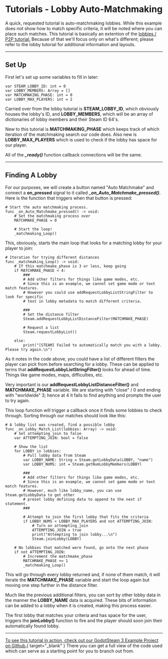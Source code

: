 # Tutorials - Lobby Auto-Matchmaking

A quick, requested tutorial is auto-matchmaking lobbies. While this example does not show how to match specific criteria, it will be noted where you can place such matches. This tutorial is basically an extention of the [lobbies / P2P tutorial.](/tutorials/lobbies_p2p/) Because of that we'll focus only on what's different; please refer to the lobby tutorial for additional information and layouts.

---

## Set Up

First let's set up some variables to fill in later:

````
var STEAM_LOBBY_ID: int = 0
var LOBBY_MEMBERS: Array = []
var MATCHMAKING_PHASE: int = 0
var LOBBY_MAX_PLAYERS: int = 2
````

Carried over from the lobby tutorial is **STEAM_LOBBY_ID**, which obviously houses the lobby's ID, and **LOBBY_MEMBERS**, which will be an array of dictionaries of lobby members and their Steam ID 64's.

New to this tutorial is **MATCHMAKING_PHASE** which keeps track of which iteration of the matchmaking search our code does.  Also new is **LOBBY_MAX_PLAYERS** which is used to check if the lobby has space for our player.

All of the ***_ready()*** function callback connections will be the same.

---

## Finding A Lobby
For our purposes, we will create a button named "Auto Matchmake" and connect a **on_pressed** signal to it called ***_on_Auto_Matchmake_pressed()***.  Here is the function that triggers when that button is pressed:

````
# Start the auto matchmaking process.
func _on_Auto_Matchmake_pressed() -> void:
	# Set the matchmaking process over
	MATCHMAKE_PHASE = 0

	# Start the loop!
	_matchmaking_Loop()
````			

This, obviously, starts the main loop that looks for a matching lobby for your player to join:

````
# Iteration for trying different distances
func _matchmaking_Loop() -> void:
	# If this matchmake_phase is 3 or less, keep going
	if MATCHMAKE_PHASE < 4:
		###
		# Add other filters for things like game modes, etc.
		# Since this is an example, we cannot set game mode or text match features.
		# However you could use addRequestLobbyListStringFilter to look for specific
		# text in lobby metadata to match different criteria.

		###
		# Set the distance filter
		Steam.addRequestLobbyListDistanceFilter(MATCHMAKE_PHASE)

		# Request a list
		Steam.requestLobbyList()

	else:
		print("[STEAM] Failed to automatically match you with a lobby. Please try again.\n")
````

As it notes in the code above, you could have a list of different filters the player can pick from before searching for a lobby. These can be applied to terms that **addRequestLobbyListStringFilter()** looks for ahead of time. Things like game modes, maps, difficulties, etc.

Very important is our **addRequestLobbyListDistanceFilter()** and **MATCHMAKE_PHASE** variable. We are starting with "close" / 0 and ending with "worldwide" 3; hence at 4 it fails to find anything and prompts the user to try again.

This loop function will trigger a callback once it finds some lobbies to check through. Sorting through our matches should look like this:

````
# A lobby list was created, find a possible lobby
func _on_Lobby_Match_List(lobbies: Array) -> void:
	# Set attempting_join to false
	var ATTEMPTING_JOIN: bool = false

	# Show the list 
	for LOBBY in lobbies:
		# Pull lobby data from Steam
		var LOBBY_NAME: String = Steam.getLobbyData(LOBBY, "name")
		var LOBBY_NUMS: int = Steam.getNumLobbyMembers(LOBBY)

		###
		# Add other filters for things like game modes, etc.
		# Since this is an example, we cannot set game mode or text match features.
		# However, much like lobby_name, you can use Steam.getLobbyData to get other
		# preset lobby defining data to append to the next if statement.
		###

		# Attempt to join the first lobby that fits the criteria
		if LOBBY_NUMS < LOBBY_MAX_PLAYERS and not ATTEMPTING_JOIN:
			# Turn on attempting_join
			ATTEMPTING_JOIN = true
			print("Attempting to join lobby...\n")
			Steam.joinLobby(LOBBY)

	# No lobbies that matched were found, go onto the next phase
	if not ATTEMPTING_JOIN:
		# Increment the matchmake_phase
		MATCHMAKE_PHASE += 1
		_matchmaking_Loop()
````

This will go through every lobby returned and, if none of them match, it will iterate the **MATCHMAKE_PHASE** variable and start the loop again but moving one step further in the distance filter.

Much like the previous additional filters, you can sort by other lobby data in the manner the **LOBBY_NAME** data is acquired. These bits of information can be added to a lobby when it is created, making this process easier.

The first lobby that matches your criteria and has space for the user, triggers the **joinLobby()** function to fire and the player should soon join their automatically found lobby.

---

[To see this tutorial in action, check out our GodotSteam 3 Example Project on Github.](https://github.com/CoaguCo-Industries/GodotSteam-3-Example-Project){ target="_blank" } There you can get a full view of the code used which can serve as a starting point for you to branch out from.
